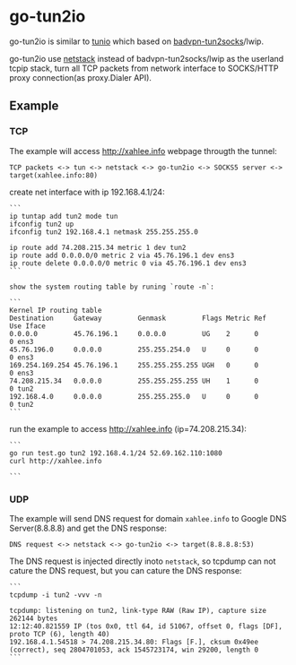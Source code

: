# go-tun2io

go-tun2io is similar to [tunio](https://github.com/getlantern/tunio) which based on [badvpn-tun2socks](https://github.com/ambrop72/badvpn)/lwip.

go-tun2io use [netstack](https://github.com/google/netstack) instead of badvpn-tun2socks/lwip as the userland tcpip stack, 
turn all TCP packets from network interface to SOCKS/HTTP proxy connection(as proxy.Dialer API).

## Example

### TCP
The example will access http://xahlee.info webpage througth the tunnel:
```
TCP packets <-> tun <-> netstack <-> go-tun2io <-> SOCKS5 server <-> target(xahlee.info:80)
```

create net interface with ip 192.168.4.1/24:

    ```
    ip tuntap add tun2 mode tun 
    ifconfig tun2 up
    ifconfig tun2 192.168.4.1 netmask 255.255.255.0
    
    ip route add 74.208.215.34 metric 1 dev tun2
    ip route add 0.0.0.0/0 metric 2 via 45.76.196.1 dev ens3
    ip route delete 0.0.0.0/0 metric 0 via 45.76.196.1 dev ens3
    ```

    show the system routing table by runing `route -n`:

    ```
    Kernel IP routing table
    Destination     Gateway         Genmask         Flags Metric Ref    Use Iface
    0.0.0.0         45.76.196.1     0.0.0.0         UG    2      0        0 ens3
    45.76.196.0     0.0.0.0         255.255.254.0   U     0      0        0 ens3
    169.254.169.254 45.76.196.1     255.255.255.255 UGH   0      0        0 ens3
    74.208.215.34   0.0.0.0         255.255.255.255 UH    1      0        0 tun2
    192.168.4.0     0.0.0.0         255.255.255.0   U     0      0        0 tun2
    ```

run the example to access http://xahlee.info (ip=74.208.215.34):

    ```
    go run test.go tun2 192.168.4.1/24 52.69.162.110:1080
    curl http://xahlee.info
    
    ```
    
### UDP
The example will send DNS request for domain `xahlee.info` to Google DNS Server(8.8.8.8) and get the DNS response:

```
DNS request <-> netstack <-> go-tun2io <-> target(8.8.8.8:53)
```

The DNS request is injected directly inoto `netstack`, so tcpdump can not cature the DNS request, but 
you can cature the DNS response:

    ```
    tcpdump -i tun2 -vvv -n
    
    tcpdump: listening on tun2, link-type RAW (Raw IP), capture size 262144 bytes
    12:12:40.821559 IP (tos 0x0, ttl 64, id 51067, offset 0, flags [DF], proto TCP (6), length 40)
    192.168.4.1.54518 > 74.208.215.34.80: Flags [F.], cksum 0x49ee (correct), seq 2804701053, ack 1545723174, win 29200, length 0
    ```